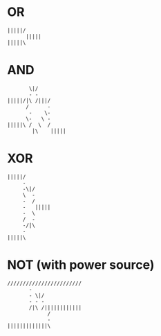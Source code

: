 # OR

    |||||/
          |||||
    |||||\


# AND

           \|/
           - -
    |||||/|\ /|||/
          /      -
           -    \-
          \-   \ -
    |||||\ /  \  /
            |\    |||||


# XOR

    |||||/
         -
         -\|/
         \  -
         -  /
         -   |||||
         -  \
         /  -
         -/|\
         -
    |||||\


# NOT (with power source)

    ////////////////////////
           -
           - \|/
           - - -
           /|\ /||||||||||||
                 /
                 -
    |||||||||||||\